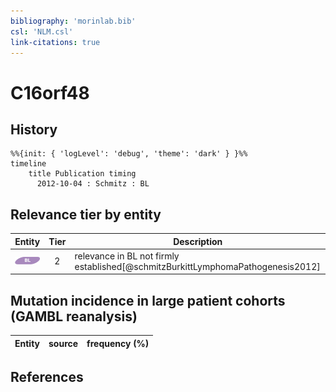 ```yaml
---
bibliography: 'morinlab.bib'
csl: 'NLM.csl'
link-citations: true
---
```


# C16orf48

## History

```mermaid
%%{init: { 'logLevel': 'debug', 'theme': 'dark' } }%%
timeline
    title Publication timing
      2012-10-04 : Schmitz : BL
```


## Relevance tier by entity

|Entity|Tier|Description|
|:------:|:----:|--------------------------------------|
|![BL](images/icons/BL_tier2.png)|2|relevance in BL not firmly established[@schmitzBurkittLymphomaPathogenesis2012]|


## Mutation incidence in large patient cohorts (GAMBL reanalysis)

|Entity|source |frequency (%)|
|:------:|:----:|:----:|


## References


